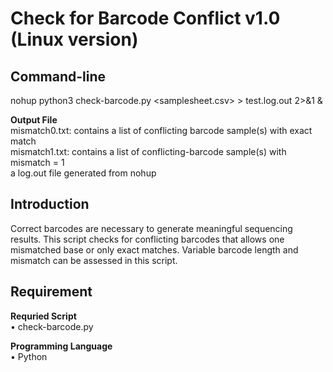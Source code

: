 # Check for Barcode Conflict v1.0 (Linux version)

## Command-line
nohup python3 check-barcode.py <samplesheet.csv> > test.log.out 2>&1 & <br>

**Output File** <br>
mismatch0.txt: contains a list of conflicting barcode sample(s) with exact match <br>
mismatch1.txt: contains a list of conflicting-barcode sample(s) with mismatch = 1 <br>
a log.out file generated from nohup

## Introduction
Correct barcodes are necessary to generate meaningful sequencing results.  This script checks for conflicting barcodes that allows one mismatched base or only exact matches.  Variable barcode length and mismatch can be assessed in this script. <br>

## Requirement

**Requried Script** <br>
• check-barcode.py <br>

**Programming Language** <br>
• Python <br>

